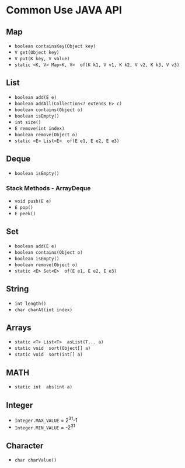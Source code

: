 # Common Use JAVA API

## Map
- `boolean containsKey(Object key)`
- `V get(Object key)`
- `V put(K key, V value)`
- `static <K, V> Map<K, V>  of(K k1, V v1, K k2, V v2, K k3, V v3)`
    
## List
- `boolean add(E e)`
- `boolean addAll(Collection<? extends E> c)`
- `boolean contains(Object o)`
- `boolean isEmpty()`
- `int size()`
- `E remove(int index)`
- `boolean remove(Object o)`
- `static <E> List<E>  of(E e1, E e2, E e3)`

## Deque
- `boolean isEmpty()`
### Stack Methods - ArrayDeque
- `void push(E e)`
- `E pop()`
- `E peek()`

## Set
- `boolean add(E e)`
- `boolean contains(Object o)`
- `boolean isEmpty()`
- `boolean remove(Object o)`
- `static <E> Set<E>  of(E e1, E e2, E e3)`

## String
- `int length()`
- `char charAt(int index)` 

## Arrays
- `static <T> List<T>  asList(T... a)` 
- `static void  sort(Object[] a)`
- `static void  sort(int[] a)`

## MATH
- `static int  abs(int a)`
    
## Integer
- `Integer.MAX_VALUE` = 2<sup>31</sup>-1
- `Integer.MIN_VALUE` = -2<sup>31</sup>

## Character
- `char charValue()`

